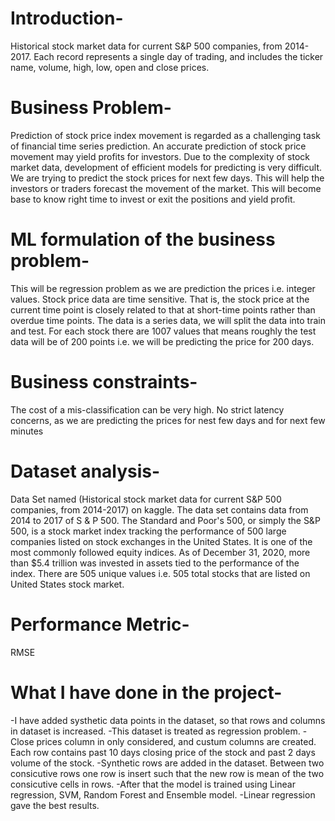 # Introduction-

Historical stock market data for current S&P 500 companies, from 2014-2017. Each record represents a single day of trading, and includes the ticker name, volume, high, low, open and close prices.

# Business Problem-

Prediction of stock price index movement is regarded as a challenging task of financial time series prediction. An accurate prediction of stock price movement may yield profits for investors. Due to the complexity of stock market data, development of efficient models for predicting is very difficult.
We are trying to predict the stock prices for next few days. This will help the investors or traders forecast the movement of the market. This will become base to know right time to invest or exit the positions and yield profit.

# ML formulation of the business problem-

This will be regression problem as we are prediction the prices i.e. integer values. 
Stock price data are time sensitive. That is, the stock price at the current time point is closely related to that at short-time points rather than overdue time points. The data is a series data, we will split the data into train and test. For each stock there are 1007 values that means roughly the test data will be of 200 points i.e. we will be predicting the price for 200 days. 

# Business constraints-

The cost of a mis-classification can be very high.
No strict latency concerns, as we are predicting the prices for nest few days and for next few minutes

# Dataset analysis-

Data Set named (Historical stock market data for current S&P 500 companies, from 2014-2017) on kaggle. The data set contains data from 2014 to 2017 of S & P 500. The Standard and Poor's 500, or simply the S&P 500, is a stock market index tracking the performance of 500 large companies listed on stock exchanges in the United States. It is one of the most commonly followed equity indices. As of December 31, 2020, more than $5.4 trillion was invested in assets tied to the performance of the index. There are 505 unique values i.e. 505 total stocks that are listed on United States stock market.

# Performance Metric-

RMSE


# What I have done in the project-

-I have added systhetic data points in the dataset, so that rows and columns in dataset is increased. 
-This dataset is treated as regression problem. 
-Close prices column in only considered, and custum columns are created. Each row contains past 10 days closing price of the stock and past 2 days volume of the stock. 
-Synthetic rows are added in the dataset. Between two consicutive rows one row is insert such that the new row is mean of the two consicutive cells in rows.
-After that the model is trained using Linear regression, SVM, Random Forest and Ensemble model.
-Linear regression gave the best results.
